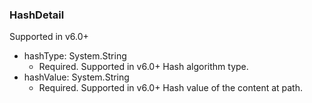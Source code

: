 ### HashDetail
Supported in v6.0+

- hashType: System.String
  - Required. Supported in v6.0+
  Hash algorithm type.
- hashValue: System.String
  - Required. Supported in v6.0+
  Hash value of the content at path.
